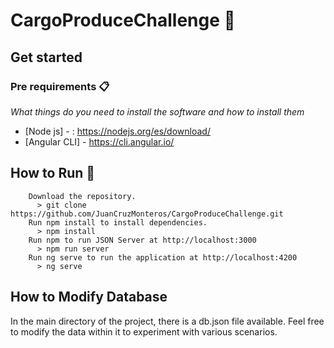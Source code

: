 # CargoProduceChallenge 🚀

## Get started

### Pre requirements 📋

_What things do you need to install the software and how to install them_

- [Node js] - : https://nodejs.org/es/download/
- [Angular CLI] - https://cli.angular.io/

## How to Run 🔧

```
    Download the repository.
      > git clone https://github.com/JuanCruzMonteros/CargoProduceChallenge.git
    Run npm install to install dependencies.
      > npm install
    Run npm to run JSON Server at http://localhost:3000 
      > npm run server
    Run ng serve to run the application at http://localhost:4200
      > ng serve
```

## How to Modify Database
In the main directory of the project, there is a db.json file available. Feel free to modify the data within it to experiment with various scenarios.
